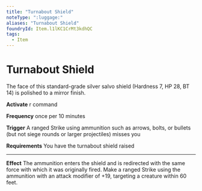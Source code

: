 ```yaml
---
title: "Turnabout Shield"
noteType: ":luggage:"
aliases: "Turnabout Shield"
foundryId: Item.l1lKC1CrMt3kdhQC
tags:
  - Item
---
```


# Turnabout Shield

The face of this standard-grade silver salvo shield (Hardness 7, HP 28, BT 14) is polished to a mirror finish.

**Activate** r command

**Frequency** once per 10 minutes

**Trigger** A ranged Strike using ammunition such as arrows, bolts, or bullets (but not siege rounds or larger projectiles) misses you

**Requirements** You have the turnabout shield raised

* * *

**Effect** The ammunition enters the shield and is redirected with the same force with which it was originally fired. Make a ranged Strike using the ammunition with an attack modifier of +19, targeting a creature within 60 feet.
